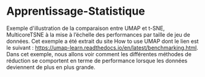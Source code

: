 # Apprentissage-Statistique
Exemple d'illustration de la comparaison entre UMAP et t-SNE, MulticoreTSNE à la mise à l’échelle des performances par taille de jeu de données.
Cet exemple a été extrait du site How to use UMAP dont le lien est le suivant : https://umap-learn.readthedocs.io/en/latest/benchmarking.html.
Dans cet exemple, nous allons voir comment les différentes méthodes de réduction se comportent en terme de performance lorsque les données deviennent de plus en plus grande.

